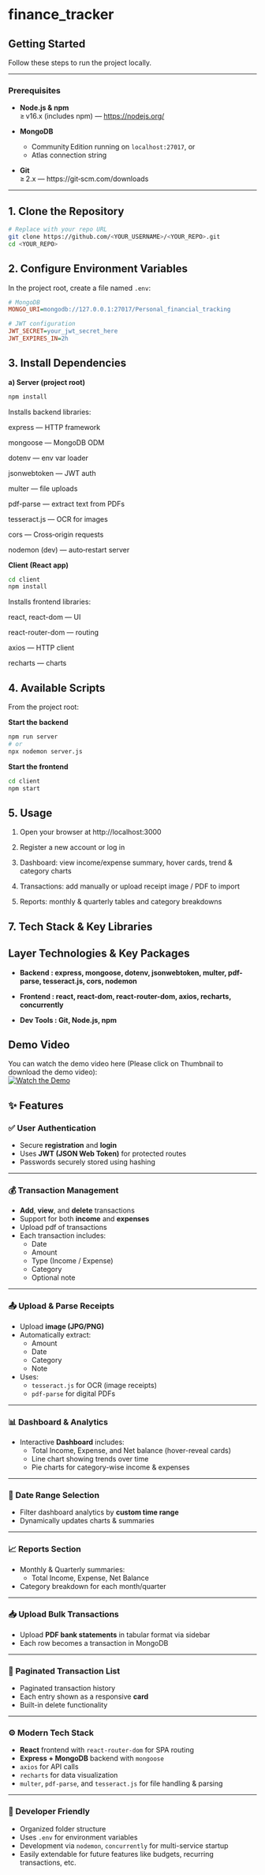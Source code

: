 # finance_tracker

## Getting Started

Follow these steps to run the project locally.

---

### Prerequisites

- **Node.js & npm**  
  ≥ v16.x (includes npm) — https://nodejs.org/

- **MongoDB**  
  - Community Edition running on `localhost:27017`, or  
  - Atlas connection string  

- **Git**  
  ≥ 2.x — https://git‑scm.com/downloads

---

## 1. Clone the Repository

```bash
# Replace with your repo URL
git clone https://github.com/<YOUR_USERNAME>/<YOUR_REPO>.git
cd <YOUR_REPO>
````

## 2. Configure Environment Variables

In the project root, create a file named `.env`:

```ini
# MongoDB
MONGO_URI=mongodb://127.0.0.1:27017/Personal_financial_tracking

# JWT configuration
JWT_SECRET=your_jwt_secret_here
JWT_EXPIRES_IN=2h
````

## 3. Install Dependencies
**a) Server (project root)**
````bash
npm install
````
Installs backend libraries:

express — HTTP framework

mongoose — MongoDB ODM

dotenv — env var loader

jsonwebtoken — JWT auth

multer — file uploads

pdf-parse — extract text from PDFs

tesseract.js — OCR for images

cors — Cross‑origin requests

nodemon (dev) — auto‑restart server

**Client (React app)**
````bash
cd client
npm install
````
Installs frontend libraries:

react, react-dom — UI

react-router-dom — routing

axios — HTTP client

recharts — charts

## 4. Available Scripts
From the project root:

**Start the backend**
````bash
npm run server
# or
npx nodemon server.js
````
**Start the frontend**
````bash
cd client
npm start
````

## 5. Usage
 1. Open your browser at http://localhost:3000 

 2. Register a new account or log in 

 3. Dashboard: view income/expense summary, hover cards, trend & category charts 

 4. Transactions: add manually or upload receipt image / PDF to import 

 5. Reports: monthly & quarterly tables and category breakdowns


## 7. Tech Stack & Key Libraries
Layer	Technologies & Key Packages
---
- **Backend :	express, mongoose, dotenv, jsonwebtoken, multer, pdf-parse, tesseract.js, cors, nodemon**

- **Frontend :	react, react-dom, react-router-dom, axios, recharts, concurrently**

- **Dev Tools :	Git, Node.js, npm**

## Demo Video
You can watch the demo video here (Please click on Thumbnail to download the demo video):  
[![Watch the Demo](assets/thumbnail.png)](https://raw.githubusercontent.com/AmarKale13/finance_tracker/main/assets/demo_FinTrac.mp4)

## ✨ Features

### ✅ User Authentication
- Secure **registration** and **login**
- Uses **JWT (JSON Web Token)** for protected routes
- Passwords securely stored using hashing

---

### 💰 Transaction Management
- **Add**, **view**, and **delete** transactions
- Support for both **income** and **expenses**
- Upload pdf of transactions
- Each transaction includes:
  - Date
  - Amount
  - Type (Income / Expense)
  - Category
  - Optional note

---

### 📤 Upload & Parse Receipts
- Upload **image (JPG/PNG)**
- Automatically extract:
  - Amount
  - Date
  - Category
  - Note
- Uses:
  - `tesseract.js` for OCR (image receipts)
  - `pdf-parse` for digital PDFs

---

### 📊 Dashboard & Analytics
- Interactive **Dashboard** includes:
  - Total Income, Expense, and Net balance (hover-reveal cards)
  - Line chart showing trends over time
  - Pie charts for category-wise income & expenses

---

### 📆 Date Range Selection
- Filter dashboard analytics by **custom time range**
- Dynamically updates charts & summaries

---

### 📈 Reports Section
- Monthly & Quarterly summaries:
  - Total Income, Expense, Net Balance
- Category breakdown for each month/quarter

---

### 📥 Upload Bulk Transactions
- Upload **PDF bank statements** in tabular format via sidebar
- Each row becomes a transaction in MongoDB

---

### 🧾 Paginated Transaction List
- Paginated transaction history
- Each entry shown as a responsive **card**
- Built-in delete functionality

---

### ⚙️ Modern Tech Stack
- **React** frontend with `react-router-dom` for SPA routing
- **Express + MongoDB** backend with `mongoose`
- `axios` for API calls
- `recharts` for data visualization
- `multer`, `pdf-parse`, and `tesseract.js` for file handling & parsing

---

### 🧪 Developer Friendly
- Organized folder structure
- Uses `.env` for environment variables
- Development via `nodemon`, `concurrently` for multi-service startup
- Easily extendable for future features like budgets, recurring transactions, etc.


